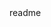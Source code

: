 <snippet>
  <content><![CDATA[
# ${1:DevOps Deployment}
Creating a virtual machine using Vagrant and virtual box. Deploying Nginx, Sqlite, Supervisord and Gunicorn via roles in Ansible on the VM. Creating a Flask application that runs on Gunicorn at http://0.0.0.0:5000.
## Installation
- Git clone the repository
- Install Virtual Box
- Install Ansible
- Install Vagrant
## Usage
Go to the repository SuperSnake/Vagrant and make sure that the role path for Ansible on your machine is configured to execute the roles in the directory SuperSnake/Ansible/roles.
## Commands
1. vagrant up --provision
2. open a browser
3. go to http://0.0.0.0:5000
4. See the result !
## Credits
Simon THOME ING3C
]]></content>
  <tabTrigger>readme</tabTrigger>
</snippet>
